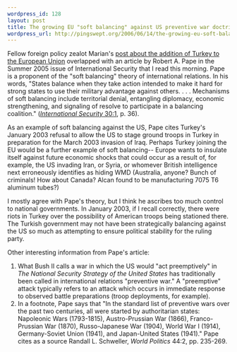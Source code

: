 ```yaml
--- 
wordpress_id: 128
layout: post
title: The growing EU "soft balancing" against US preventive war doctrine?
wordpress_url: http://pingswept.org/2006/06/14/the-growing-eu-soft-balancing-against-us-preventive-war-doctrine/
---
```

Fellow foreign policy zealot Marian's <a href="http://ruminationsandreflections.blogspot.com/2006/06/turkey-and-croatia-long-but-determined.html">post about the addition of Turkey to the European Union</a> overlapped with an article by Robert A. Pape in the Summer 2005 issue of International Security that I read this morning. Pape is a proponent of the "soft balancing" theory of international relations. In his words, "States balance when they take action intended to make it hard for strong states to use their military advantage against others. . . . Mechanisms of soft balancing include territorial denial, entangling diplomacy, economic strengthening, and signaling of resolve to participate in a balancing coalition." (<a href="http://www.mitpressjournals.org/toc/isec/30/1"><em>International Security</em> 30:1</a>, p. 36).

As an example of soft balancing against the US, Pape cites Turkey's January 2003 refusal to allow the US to stage ground troops in Turkey in preparation for the March 2003 invasion of Iraq. Perhaps Turkey joining the EU would be a further example of soft balancing-- Europe wants to insulate itself against future economic shocks that could occur as a result of, for example, the US invading Iran, or Syria, or whomever British intelligence next erroneously identifies as hiding WMD (Australia, anyone? Bunch of criminals! How about Canada? Alcan found to be manufacturing 7075 T6 aluminum tubes?)

I mostly agree with Pape's theory, but I think he ascribes too much control to national governments. In January 2003, if I recall correctly, there were riots in Turkey over the possibility of American troops being stationed there. The Turkish government may not have been strategically balancing against the US so much as attempting to ensure political stability for the ruling party.

Other interesting information from Pape's article:
<ol>
	<li>What Bush II calls a war in which the US would "act preemptively" in <em>The National Security Strategy of the United States</em> has traditionally been called in international relations "preventive war." A "preemptive" attack typically refers to an attack which occurs in immediate response to observed battle preparations (troop deployments, for example).</li>
	<li>In a footnote, Pape says that "In the standard list of preventive wars over the past two centuries, all were started by authoritarian states: Napoleonic Wars (1793-1815), Austro-Prussian War (1866), Franco-Prussian War (1870), Russo-Japanese War (1904), World War I (1914), Germany-Soviet Union (1941), and Japan-United States (1941)." Pape cites as a source Randall L. Schweller, <em>World Politics</em> 44:2, pp. 235-269.</li>
</ol>
